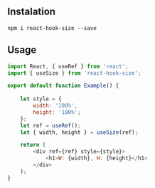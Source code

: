 ## Instalation

`npm i react-hook-size --save`

## Usage

```javascript
import React, { useRef } from 'react';
import { useSize } from 'react-hook-size';

export default function Example() {
    
    let style = {
        width: '100%',
        height: '100%';
    };
    let ref = useRef();
    let { width, height } = useSize(ref);

    return (
        <div ref={ref} style={style}>
            <h1>W: {width}, H: {height}</h1>
        </div>
    );
}

```